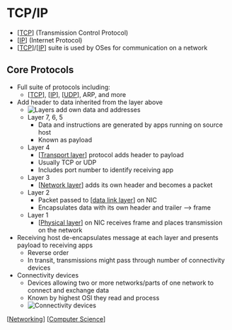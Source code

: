 # TCP/IP

- [[TCP]] (Transmission Control Protocol)
- [[IP]] (Internet Protocol)
- [[TCP]]/[[IP]] suite is used by OSes for communication on a network

## Core Protocols

- Full suite of protocols including:
  - [[TCP]], [[IP]], [[UDP]], ARP, and more
- Add header to data inherited from the layer above
  - ![Layers add own data and addresses](/assets/second-brain/2020-09-29-17-08-15.png)
  - Layer 7, 6, 5
    - Data and instructions are generated by apps running on source host
    - Known as payload
  - Layer 4
    - [[Transport layer]] protocol adds header to payload
    - Usually TCP or UDP
    - Includes port number to identify receiving app
  - Layer 3
    - [[Network layer]] adds its own header and becomes a packet
  - Layer 2
    - Packet passed to [[data link layer]] on NIC
    - Encapsulates data with its own header and trailer --> frame
  - Layer 1
    - [[Physical layer]] on NIC receives frame and places transmission on the network
- Receiving host de-encapsulates message at each layer and presents payload to receiving apps
  - Reverse order
  - In transit, transmissions might pass through number of connectivity devices
- Connectivity devices
  - Devices allowing two or more networks/parts of one network to connect and exchange data
  - Known by highest OSI they read and process
  - ![Connectivity devices](/assets/second-brain/2020-09-29-17-12-35.png)

[[Networking]] [[Computer Science]]

[//begin]: # "Autogenerated link references for markdown compatibility"
[TCP]: tcp "TCP (Transmission Control Protocol)"
[IP]: ip "IP (Internet Protocol)"
[UDP]: udp "UDP (User Datagram Protocol)"
[Transport layer]: transport-layer "Transport Layer (Layer 4)"
[Network layer]: network-layer "Network Layer (Layer 3)"
[data link layer]: data-link-layer "Data Link Layer (Layer 2)"
[Physical layer]: physical-layer "Physical Layer (Layer 1)"
[Networking]: networking "Networking"
[Computer Science]: computer-science "Computer Science"
[//end]: # "Autogenerated link references"